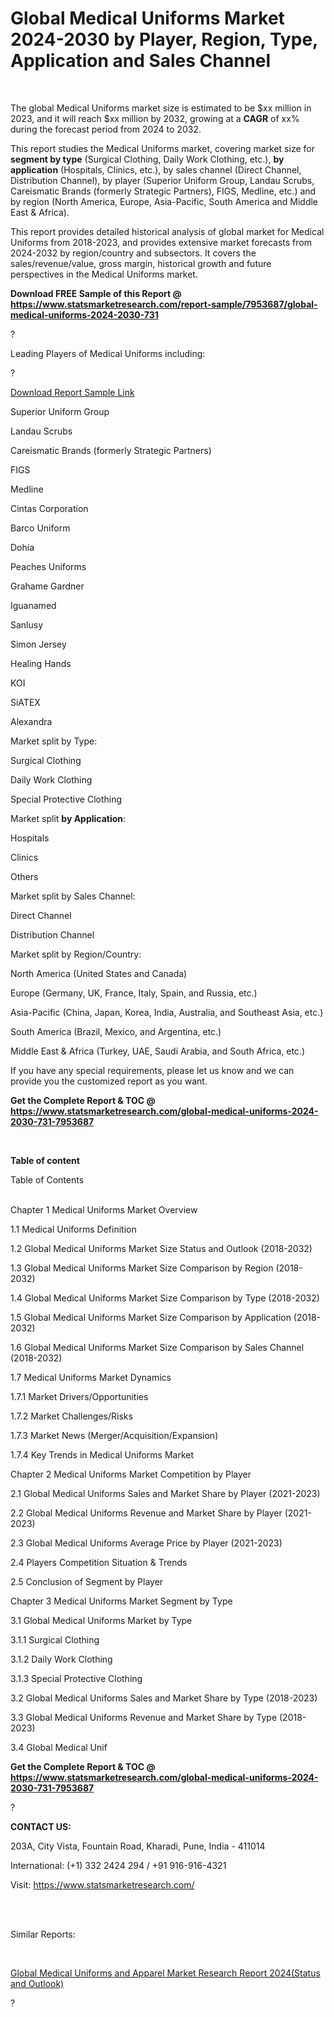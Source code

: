 <h1>Global Medical Uniforms Market 2024-2030 by Player, Region, Type, Application and Sales Channel</h1><br/><p>The global Medical Uniforms market size is estimated to be $xx million in 2023, and it will reach $xx million by 2032, growing at a <strong>CAGR</strong> of xx% during the forecast period from 2024 to 2032.</p>
 
 
 
 <p>This report studies the Medical Uniforms market, covering market size for <strong>segment by type</strong> (Surgical Clothing, Daily Work Clothing, etc.), <strong>by application</strong> (Hospitals, Clinics, etc.), by sales channel (Direct Channel, Distribution Channel), by player (Superior Uniform Group, Landau Scrubs, Careismatic Brands (formerly Strategic Partners), FIGS, Medline, etc.) and by region (North America, Europe, Asia-Pacific, South America and Middle East & Africa).</p>
 
 
 
 <p>This report provides detailed historical analysis of global market for Medical Uniforms from 2018-2023, and provides extensive market forecasts from 2024-2032 by region/country and subsectors. It covers the sales/revenue/value, gross margin, historical growth and future perspectives in the Medical Uniforms market.</p>
 
 
 
 <div><b>Download FREE Sample of this Report @ <a href="https://www.statsmarketresearch.com/download-free-sample/7953687/global-medical-uniforms-2024-2030-731">https://www.statsmarketresearch.com/report-sample/7953687/global-medical-uniforms-2024-2030-731</a></b></div>
 
 
 
 <p>? </p>
 
 
 
 <p>Leading Players of Medical Uniforms including:</p>
 
 
 
 <p>? </p>
 
 
 
 <p><a href="https://www.statsmarketresearch.com/download-free-sample/7953687/global-medical-uniforms-2024-2030-731">Download Report Sample Link</a></p>
 
 
 
 <p>Superior Uniform Group</p>
 
 
 
 <p>Landau Scrubs</p>
 
 
 
 <p>Careismatic Brands (formerly Strategic Partners)</p>
 
 
 
 <p>FIGS</p>
 
 
 
 <p>Medline</p>
 
 
 
 <p>Cintas Corporation</p>
 
 
 
 <p>Barco Uniform</p>
 
 
 
 <p>Dohia</p>
 
 
 
 <p>Peaches Uniforms</p>
 
 
 
 <p>Grahame Gardner</p>
 
 
 
 <p>Iguanamed</p>
 
 
 
 <p>Sanlusy</p>
 
 
 
 <p>Simon Jersey</p>
 
 
 
 <p>Healing Hands</p>
 
 
 
 <p>KOI</p>
 
 
 
 <p>SiATEX</p>
 
 
 
 <p>Alexandra</p>
 
 
 
 <p>Market split by Type:</p>
 
 
 
 <p>Surgical Clothing</p>
 
 
 
 <p>Daily Work Clothing</p>
 
 
 
 <p>Special Protective Clothing</p>
 
 
 
 <p>Market split <strong>by Application</strong>:</p>
 
 
 
 <p>Hospitals</p>
 
 
 
 <p>Clinics</p>
 
 
 
 <p>Others</p>
 
 
 
 <p>Market split by Sales Channel:</p>
 
 
 
 <p>Direct Channel</p>
 
 
 
 <p>Distribution Channel</p>
 
 
 
 <p>Market split by Region/Country:</p>
 
 
 
 <p>North America (United States and Canada)</p>
 
 
 
 <p>Europe (Germany, UK, France, Italy, Spain, and Russia, etc.)</p>
 
 
 
 <p>Asia-Pacific (China, Japan, Korea, India, Australia, and Southeast Asia, etc.)</p>
 
 
 
 <p>South America (Brazil, Mexico, and Argentina, etc.)</p>
 
 
 
 <p>Middle East & Africa (Turkey, UAE, Saudi Arabia, and South Africa, etc.)</p>
 
 
 
 <p>If you have any special requirements, please let us know and we can provide you the customized report as you want.</p>
 
 
 
 <div><b>Get the Complete Report & TOC @ <a href="https://www.statsmarketresearch.com/global-medical-uniforms-2024-2030-731-7953687">https://www.statsmarketresearch.com/global-medical-uniforms-2024-2030-731-7953687</a></b></div>
 
 
 
 <p><br />
 
 <b>Table of content</b></p>
 
 
 
 <p>Table of Contents<br />
 
 <br />
 
 Chapter 1 Medical Uniforms Market Overview<br />
 
 1.1 Medical Uniforms Definition<br />
 
 1.2 Global Medical Uniforms Market Size Status and Outlook (2018-2032)<br />
 
 1.3 Global Medical Uniforms Market Size Comparison by Region (2018-2032)<br />
 
 1.4 Global Medical Uniforms Market Size Comparison by Type (2018-2032)<br />
 
 1.5 Global Medical Uniforms Market Size Comparison by Application (2018-2032)<br />
 
 1.6 Global Medical Uniforms Market Size Comparison by Sales Channel (2018-2032)<br />
 
 1.7 Medical Uniforms Market Dynamics<br />
 
 1.7.1 Market Drivers/Opportunities<br />
 
 1.7.2 Market Challenges/Risks<br />
 
 1.7.3 Market News (Merger/Acquisition/Expansion)<br />
 
 1.7.4 Key Trends in Medical Uniforms Market<br />
 
 Chapter 2 Medical Uniforms Market Competition by Player<br />
 
 2.1 Global Medical Uniforms Sales and Market Share by Player (2021-2023)<br />
 
 2.2 Global Medical Uniforms Revenue and Market Share by Player (2021-2023)<br />
 
 2.3 Global Medical Uniforms Average Price by Player (2021-2023)<br />
 
 2.4 Players Competition Situation & Trends<br />
 
 2.5 Conclusion of Segment by Player<br />
 
 Chapter 3 Medical Uniforms Market Segment by Type<br />
 
 3.1 Global Medical Uniforms Market by Type<br />
 
 3.1.1 Surgical Clothing<br />
 
 3.1.2 Daily Work Clothing<br />
 
 3.1.3 Special Protective Clothing<br />
 
 3.2 Global Medical Uniforms Sales and Market Share by Type (2018-2023)<br />
 
 3.3 Global Medical Uniforms Revenue and Market Share by Type (2018-2023)<br />
 
 3.4 Global Medical Unif</p>
 
 
 
 <div><b>Get the Complete Report & TOC @ <a href="https://www.statsmarketresearch.com/global-medical-uniforms-2024-2030-731-7953687">https://www.statsmarketresearch.com/global-medical-uniforms-2024-2030-731-7953687</a></b></div>
 
 
 
 <p>? </p>
 
 
 
 <p><b>CONTACT US:</b><br />
 
 203A, City Vista, Fountain Road, Kharadi, Pune, India - 411014<br />
 
 International: (+1) 332 2424 294 / +91 916-916-4321<br />
 
 Visit: <a href="https://www.statsmarketresearch.com/">https://www.statsmarketresearch.com/</a><br />
 
 <br />
 
 <br />
 
 Similar Reports:<br />
 
 <br />
 
 <a href="https://www.statsmarketresearch.com/global-medical-uniforms-apparel-2024-341-7895396">Global Medical Uniforms and Apparel Market Research Report 2024(Status and Outlook)</a><br />
 
 ? </p>